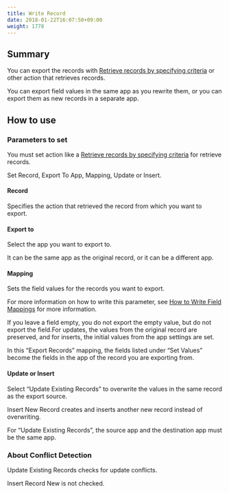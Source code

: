 ```yaml
---
title: Write Record
date: 2018-01-22T16:07:50+09:00
weight: 1778
---
```

## Summary

You can export the records with [Retrieve records by specifying criteria](../get_records_by_query/) or other action that retrieves records.

You can export field values in the same app as you rewrite them, or you can export them as new records in a separate app.

## How to use

### Parameters to set

You must set action like a [Retrieve records by specifying criteria](../get_records_by_query/) for retrieve records.

Set Record, Export To App, Mapping, Update or Insert.

#### Record

Specifies the action that retrieved the record from which you want to export.

#### Export to

Select the app you want to export to.

It can be the same app as the original record, or it can be a different app.

#### Mapping

Sets the field values for the records you want to export.

For more information on how to write this parameter, see [How to Write Field Mappings](../../field_mapping/) for more information.

If you leave a field empty, you do not export the empty value, but do not export the field.For updates, the values from the original record are preserved, and for inserts, the initial values from the app settings are set.

In this “Export Records” mapping, the fields listed under “Set Values” become the fields in the app of the record you are exporting from.

#### Update or Insert

Select “Update Existing Records” to overwrite the values in the same record as the export source.

Insert New Record creates and inserts another new record instead of overwriting.

For “Update Existing Records”, the source app and the destination app must be the same app.

### About Conflict Detection

Update Existing Records checks for update conflicts.

Insert Record New is not checked.
